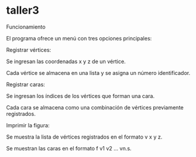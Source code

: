 # taller3
Funcionamiento

El programa ofrece un menú con tres opciones principales:

Registrar vértices:

Se ingresan las coordenadas x y z de un vértice.

Cada vértice se almacena en una lista y se asigna un número identificador.

Registrar caras:

Se ingresan los índices de los vértices que forman una cara.

Cada cara se almacena como una combinación de vértices previamente registrados.

Imprimir la figura:

Se muestra la lista de vértices registrados en el formato v x y z.

Se muestran las caras en el formato f v1 v2 ... vn.s.


